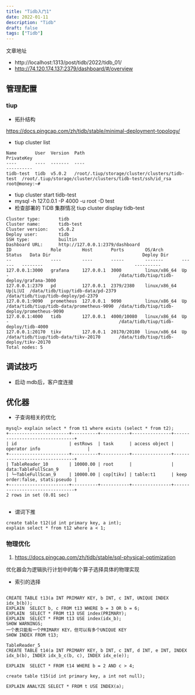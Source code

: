 ```yaml
---
title: "Tidb入门1"
date: 2022-01-11
description: "Tidb"
draft: false
tags: ["Tidb"]
---
```

文章地址

- http://localhost:1313/post/tidb/2022/tidb_01/
- http://74.120.174.137:2379/dashboard/#/overview


## 管理配置

### tiup

- 拓扑结构

https://docs.pingcap.com/zh/tidb/stable/minimal-deployment-topology/

- tiup cluster list

~~~
Name       User  Version  Path                                            PrivateKey
----       ----  -------  ----                                            ----------
tidb-test  tidb  v5.0.2   /root/.tiup/storage/cluster/clusters/tidb-test  /root/.tiup/storage/cluster/clusters/tidb-test/ssh/id_rsa
root@money:~#

~~~
- tiup cluster start tidb-test 
- mysql -h 127.0.0.1 -P 4000 -u root -D test
- 检查部署的 TiDB 集群情况
 tiup cluster display tidb-test

~~~
Cluster type:       tidb
Cluster name:       tidb-test
Cluster version:    v5.0.2
Deploy user:        tidb
SSH type:           builtin
Dashboard URL:      http://127.0.0.1:2379/dashboard
ID               Role        Host       Ports        OS/Arch       Status   Data Dir                                   Deploy Dir
--               ----        ----       -----        -------       ------   --------                                   ----------
127.0.0.1:3000   grafana     127.0.0.1  3000         linux/x86_64  Up       -                                          /data/tidb/tiup/tidb-deploy/grafana-3000
127.0.0.1:2379   pd          127.0.0.1  2379/2380    linux/x86_64  Up|L|UI  /data/tidb/tiup/tidb-data/pd-2379          /data/tidb/tiup/tidb-deploy/pd-2379
127.0.0.1:9090   prometheus  127.0.0.1  9090         linux/x86_64  Up       /data/tidb/tiup/tidb-data/prometheus-9090  /data/tidb/tiup/tidb-deploy/prometheus-9090
127.0.0.1:4000   tidb        127.0.0.1  4000/10080   linux/x86_64  Up       -                                          /data/tidb/tiup/tidb-deploy/tidb-4000
127.0.0.1:20170  tikv        127.0.0.1  20170/20180  linux/x86_64  Up       /data/tidb/tiup/tidb-data/tikv-20170       /data/tidb/tiup/tidb-deploy/tikv-20170
Total nodes: 5

~~~


## 调试技巧

- 启动 mdb后，客户度连接

## 优化器
- 子查询相关的优化
~~~
mysql> explain select * from t1 where exists (select * from t2);
+-----------------------+----------+-----------+---------------+--------------------------------+
| id                    | estRows  | task      | access object | operator info                  |
+-----------------------+----------+-----------+---------------+--------------------------------+
| TableReader_10        | 10000.00 | root      |               | data:TableFullScan_9           |
| └─TableFullScan_9     | 10000.00 | cop[tikv] | table:t1      | keep order:false, stats:pseudo |
+-----------------------+----------+-----------+---------------+--------------------------------+
2 rows in set (0.01 sec)


~~~

- 谓词下推

~~~
create table t12(id int primary key, a int);
explain select * from t12 where a < 1;

~~~

### 物理优化
1.  https://docs.pingcap.com/zh/tidb/stable/sql-physical-optimization

 优化器会为逻辑执行计划中的每个算子选择具体的物理实现 
- 索引的选择
~~~

CREATE TABLE t13(a INT PRIMARY KEY, b INT, c INT, UNIQUE INDEX idx_b(b));
EXPLAIN  SELECT b, c FROM t13 WHERE b = 3 OR b = 6;
EXPLAIN  SELECT * FROM t13 USE index(PRIMARY);
EXPLAIN  SELECT * FROM t13 USE index(idx_b);
SHOW WARNINGS;
一个表只能有一个PRIMARY KEY，但可以有多个UNIQUE KEY 
SHOW INDEX FROM t13;

TableReader_5
CREATE TABLE t14(a INT PRIMARY KEY, b INT, c INT, d INT, e INT, INDEX idx_b(b), INDEX idx_b_c(b, c), INDEX idx_e(e));

EXPLAIN  SELECT * FROM t14 WHERE b = 2 AND c > 4;

create table t15(id int primary key, a int not null);

EXPLAIN ANALYZE SELECT * FROM t USE INDEX(a);
~~~
